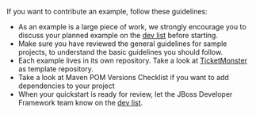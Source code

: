 ---
---
If you want to contribute an example, follow these guidelines:

* As an example is a large piece of work, we strongly encourage you to discuss your planned example on the [dev list](#{site.base_url}/forums/jdf-dev) before starting.
* Make sure you have reviewed the general guidelines for sample projects, to understand the basic guidelines you should follow.
* Each example lives in its own repository. Take a look at [TicketMonster](https://github.com/jboss-jdf/ticket-monster) as template repository.
* Take a look at Maven POM Versions Checklist if you want to add dependencies to your project
* When your quickstart is ready for review, let the JBoss Developer Framework team know on the [dev list](#{site.base_url}/forums/jdf-dev).

